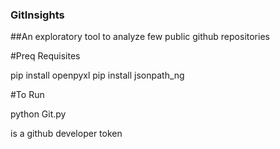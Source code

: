 ### GitInsights

##An exploratory tool to analyze few public github repositories

#Preq Requisites

pip install openpyxl
pip install jsonpath_ng

#To Run

python Git.py <token> 
  
  <token> is a github developer token

